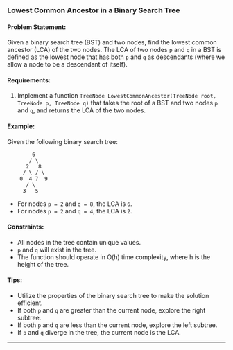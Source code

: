 ### Lowest Common Ancestor in a Binary Search Tree

#### Problem Statement:

Given a binary search tree (BST) and two nodes, find the lowest common ancestor (LCA) of the two nodes. The LCA of two nodes `p` and `q` in a BST is defined as the lowest node that has both `p` and `q` as descendants (where we allow a node to be a descendant of itself).

#### Requirements:

1. Implement a function `TreeNode LowestCommonAncestor(TreeNode root, TreeNode p, TreeNode q)` that takes the root of a BST and two nodes `p` and `q`, and returns the LCA of the two nodes.

#### Example:

Given the following binary search tree:

```
        6
       / \
      2   8
     / \ / \
    0  4 7  9
      / \
     3   5
```

- For nodes `p = 2` and `q = 8`, the LCA is `6`.
- For nodes `p = 2` and `q = 4`, the LCA is `2`.

#### Constraints:

- All nodes in the tree contain unique values.
- `p` and `q` will exist in the tree.
- The function should operate in O(h) time complexity, where h is the height of the tree.

#### Tips:

- Utilize the properties of the binary search tree to make the solution efficient.
- If both `p` and `q` are greater than the current node, explore the right subtree.
- If both `p` and `q` are less than the current node, explore the left subtree.
- If `p` and `q` diverge in the tree, the current node is the LCA.

---
